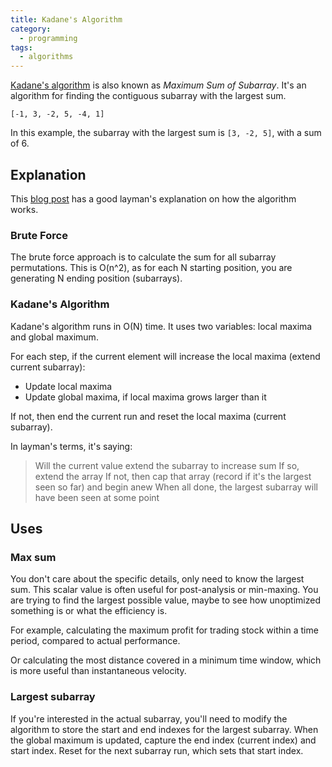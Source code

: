 ```yaml
---
title: Kadane's Algorithm
category:
  - programming
tags:
  - algorithms
---
```


[Kadane's algorithm][1] is also known as _Maximum Sum of Subarray_.
It's an algorithm for finding the contiguous subarray with the largest sum.

[1]: https://en.wikipedia.org/wiki/Maximum_subarray_problem

```plaintext
[-1, 3, -2, 5, -4, 1]
```

In this example, the subarray with the largest sum is `[3, -2, 5]`, with a sum of 6.

## Explanation

This [blog post][2] has a good layman's explanation on how the algorithm works.

[2]: https://afshinm.name/2018/06/24/why-kadane-algorithm-works/

### Brute Force

The brute force approach is to calculate the sum for all subarray permutations.
This is O(n^2), as for each N starting position, you are generating N ending position (subarrays).

### Kadane's Algorithm

Kadane's algorithm runs in O(N) time.
It uses two variables: local maxima and global maximum.

For each step, if the current element will increase the local maxima (extend current subarray):

- Update local maxima
- Update global maxima, if local maxima grows larger than it

If not, then end the current run and reset the local maxima (current subarray).

In layman's terms, it's saying:

> Will the current value extend the subarray to increase sum
> If so, extend the array
> If not, then cap that array (record if it's the largest seen so far) and begin anew
> When all done, the largest subarray will have been seen at some point

## Uses

### Max sum

You don't care about the specific details, only need to know the largest sum.
This scalar value is often useful for post-analysis or min-maxing.
You are trying to find the largest possible value, maybe to see how unoptimized something is or what the efficiency is.

For example, calculating the maximum profit for trading stock within a time period, compared to actual performance.

Or calculating the most distance covered in a minimum time window, which is more useful than instantaneous velocity.

### Largest subarray

If you're interested in the actual subarray, you'll need to modify the algorithm to store the start and end indexes for
the largest subarray.
When the global maximum is updated, capture the end index (current index) and start index.
Reset for the next subarray run, which sets that start index.
